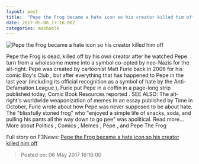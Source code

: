 ```yaml
---
layout: post
title:  "Pepe the Frog became a hate icon so his creator killed him off"
date: 2017-05-06 17:16:00Z
categories: mashable
---
```


![Pepe the Frog became a hate icon so his creator killed him off](http://i.amz.mshcdn.com/ifeuZ2wYcOLFtOLtuhsZBtX3i3E=/1200x630/2017%2F05%2F06%2F07%2Fbcf2a86547a845cb96884a7ba5836fee.0a994.jpg)

Pepe the Frog is dead, killed off by his own creator after he watched Pepe turn from a wholesome meme into a symbol co-opted by neo-Nazis for the alt-right. Pepe was created by cartoonist Matt Furie back in 2006 for his comic Boy's Club , but after everything that has happened to Pepe in the last year (including its official recognition as a symbol of hate by the Anti-Defamation League ), Furie put Pepe in a coffin in a page-long strip published today, Comic Book Resources reported . SEE ALSO: The alt-right's worldwide weaponization of memes In an essay published by Time in October, Furie wrote about how Pepe was never supposed to be about hate. The "blissfully stoned frog" who "enjoyed a simple life of snacks, soda, and pulling his pants all the way down to go pee" was apolitical. Read more... More about Politics , Comics , Memes , Pepe , and Pepe The Frog


Full story on F3News: [Pepe the Frog became a hate icon so his creator killed him off](http://www.f3nws.com/n/evsKX)

> Posted on: 06 May 2017 16:16:00
